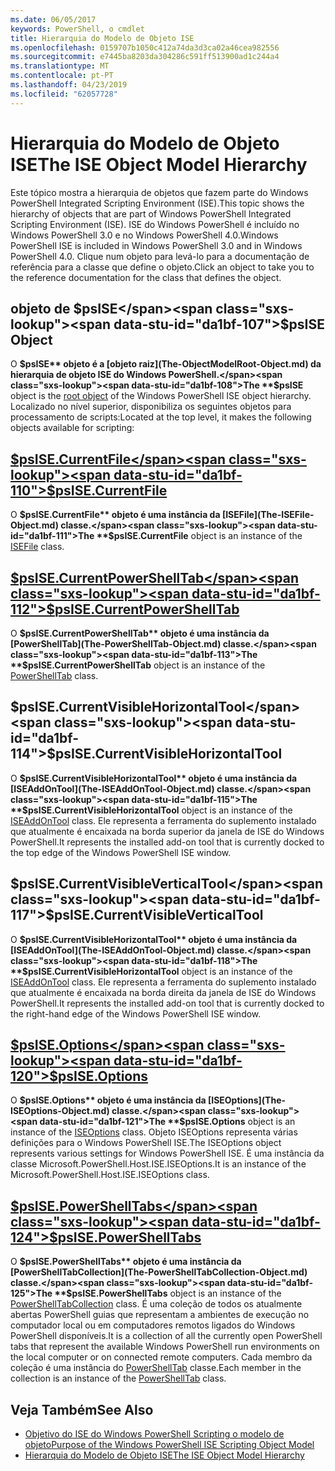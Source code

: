 ```yaml
---
ms.date: 06/05/2017
keywords: PowerShell, o cmdlet
title: Hierarquia do Modelo de Objeto ISE
ms.openlocfilehash: 0159707b1050c412a74da3d3ca02a46cea982556
ms.sourcegitcommit: e7445ba8203da304286c591ff513900ad1c244a4
ms.translationtype: MT
ms.contentlocale: pt-PT
ms.lasthandoff: 04/23/2019
ms.locfileid: "62057728"
---
```

# <a name="the-ise-object-model-hierarchy"></a><span data-ttu-id="da1bf-103">Hierarquia do Modelo de Objeto ISE</span><span class="sxs-lookup"><span data-stu-id="da1bf-103">The ISE Object Model Hierarchy</span></span>

<span data-ttu-id="da1bf-104">Este tópico mostra a hierarquia de objetos que fazem parte do Windows PowerShell Integrated Scripting Environment (ISE).</span><span class="sxs-lookup"><span data-stu-id="da1bf-104">This topic shows the hierarchy of objects that are part of Windows PowerShell Integrated Scripting Environment (ISE).</span></span>
<span data-ttu-id="da1bf-105">ISE do Windows PowerShell é incluído no Windows PowerShell 3.0 e no Windows PowerShell 4.0.</span><span class="sxs-lookup"><span data-stu-id="da1bf-105">Windows PowerShell ISE is included in Windows PowerShell 3.0 and in Windows PowerShell 4.0.</span></span>
<span data-ttu-id="da1bf-106">Clique num objeto para levá-lo para a documentação de referência para a classe que define o objeto.</span><span class="sxs-lookup"><span data-stu-id="da1bf-106">Click an object to take you to the reference documentation for the class that defines the object.</span></span>

## <a name="psise-object"></a><span data-ttu-id="da1bf-107">objeto de $psISE</span><span class="sxs-lookup"><span data-stu-id="da1bf-107">$psISE Object</span></span>

<span data-ttu-id="da1bf-108">O **$psISE** objeto é a [objeto raiz](The-ObjectModelRoot-Object.md) da hierarquia de objeto ISE do Windows PowerShell.</span><span class="sxs-lookup"><span data-stu-id="da1bf-108">The **$psISE** object is the [root object](The-ObjectModelRoot-Object.md) of the Windows PowerShell ISE object hierarchy.</span></span>
<span data-ttu-id="da1bf-109">Localizado no nível superior, disponibiliza os seguintes objetos para processamento de scripts:</span><span class="sxs-lookup"><span data-stu-id="da1bf-109">Located at the top level, it makes the following objects available for scripting:</span></span>

## <a name="psisecurrentfilethe-isefile-objectmd"></a>[<span data-ttu-id="da1bf-110">$psISE.CurrentFile</span><span class="sxs-lookup"><span data-stu-id="da1bf-110">$psISE.CurrentFile</span></span>](The-ISEFile-Object.md)

<span data-ttu-id="da1bf-111">O **$psISE.CurrentFile** objeto é uma instância da [ISEFile](The-ISEFile-Object.md) classe.</span><span class="sxs-lookup"><span data-stu-id="da1bf-111">The **$psISE.CurrentFile** object is an instance of the [ISEFile](The-ISEFile-Object.md) class.</span></span>

## <a name="psisecurrentpowershelltabthe-powershelltab-objectmd"></a>[<span data-ttu-id="da1bf-112">$psISE.CurrentPowerShellTab</span><span class="sxs-lookup"><span data-stu-id="da1bf-112">$psISE.CurrentPowerShellTab</span></span>](The-PowerShellTab-Object.md)

<span data-ttu-id="da1bf-113">O **$psISE.CurrentPowerShellTab** objeto é uma instância da [PowerShellTab](The-PowerShellTab-Object.md) classe.</span><span class="sxs-lookup"><span data-stu-id="da1bf-113">The **$psISE.CurrentPowerShellTab** object is an instance of the [PowerShellTab](The-PowerShellTab-Object.md) class.</span></span>

## <a name="psisecurrentvisiblehorizontaltool"></a><span data-ttu-id="da1bf-114">$psISE.CurrentVisibleHorizontalTool</span><span class="sxs-lookup"><span data-stu-id="da1bf-114">$psISE.CurrentVisibleHorizontalTool</span></span>

<span data-ttu-id="da1bf-115">O **$psISE.CurrentVisibleHorizontalTool** objeto é uma instância da [ISEAddOnTool](The-ISEAddOnTool-Object.md) classe.</span><span class="sxs-lookup"><span data-stu-id="da1bf-115">The **$psISE.CurrentVisibleHorizontalTool** object is an instance of the [ISEAddOnTool](The-ISEAddOnTool-Object.md) class.</span></span>
<span data-ttu-id="da1bf-116">Ele representa a ferramenta do suplemento instalado que atualmente é encaixada na borda superior da janela de ISE do Windows PowerShell.</span><span class="sxs-lookup"><span data-stu-id="da1bf-116">It represents the installed add-on tool that is currently docked to the top edge of the Windows PowerShell ISE window.</span></span>

## <a name="psisecurrentvisibleverticaltool"></a><span data-ttu-id="da1bf-117">$psISE.CurrentVisibleVerticalTool</span><span class="sxs-lookup"><span data-stu-id="da1bf-117">$psISE.CurrentVisibleVerticalTool</span></span>

<span data-ttu-id="da1bf-118">O **$psISE.CurrentVisibleHorizontalTool** objeto é uma instância da [ISEAddOnTool](The-ISEAddOnTool-Object.md) classe.</span><span class="sxs-lookup"><span data-stu-id="da1bf-118">The **$psISE.CurrentVisibleHorizontalTool** object is an instance of the [ISEAddOnTool](The-ISEAddOnTool-Object.md) class.</span></span>
<span data-ttu-id="da1bf-119">Ele representa a ferramenta do suplemento instalado que atualmente é encaixada na borda direita da janela de ISE do Windows PowerShell.</span><span class="sxs-lookup"><span data-stu-id="da1bf-119">It represents the installed add-on tool that is currently docked to the right-hand edge of the Windows PowerShell ISE window.</span></span>

## <a name="psiseoptionsthe-iseoptions-objectmd"></a>[<span data-ttu-id="da1bf-120">$psISE.Options</span><span class="sxs-lookup"><span data-stu-id="da1bf-120">$psISE.Options</span></span>](The-ISEOptions-Object.md)

<span data-ttu-id="da1bf-121">O **$psISE.Options** objeto é uma instância da [ISEOptions](The-ISEOptions-Object.md) classe.</span><span class="sxs-lookup"><span data-stu-id="da1bf-121">The **$psISE.Options** object is an instance of the [ISEOptions](The-ISEOptions-Object.md) class.</span></span>
<span data-ttu-id="da1bf-122">Objeto ISEOptions representa várias definições para o Windows PowerShell ISE.</span><span class="sxs-lookup"><span data-stu-id="da1bf-122">The ISEOptions object represents various settings for Windows PowerShell ISE.</span></span>
<span data-ttu-id="da1bf-123">É uma instância da classe Microsoft.PowerShell.Host.ISE.ISEOptions.</span><span class="sxs-lookup"><span data-stu-id="da1bf-123">It is an instance of the Microsoft.PowerShell.Host.ISE.ISEOptions class.</span></span>

## <a name="psisepowershelltabsthe-powershelltabcollection-objectmd"></a>[<span data-ttu-id="da1bf-124">$psISE.PowerShellTabs</span><span class="sxs-lookup"><span data-stu-id="da1bf-124">$psISE.PowerShellTabs</span></span>](The-PowerShellTabCollection-Object.md)

<span data-ttu-id="da1bf-125">O **$psISE.PowerShellTabs** objeto é uma instância da [PowerShellTabCollection](The-PowerShellTabCollection-Object.md) classe.</span><span class="sxs-lookup"><span data-stu-id="da1bf-125">The **$psISE.PowerShellTabs** object is an instance of the [PowerShellTabCollection](The-PowerShellTabCollection-Object.md) class.</span></span>
<span data-ttu-id="da1bf-126">É uma coleção de todos os atualmente abertas PowerShell guias que representam a ambientes de execução no computador local ou em computadores remotos ligados do Windows PowerShell disponíveis.</span><span class="sxs-lookup"><span data-stu-id="da1bf-126">It is a collection of all the currently open PowerShell tabs that represent the available Windows PowerShell run environments on the local computer or on connected remote computers.</span></span>
<span data-ttu-id="da1bf-127">Cada membro da coleção é uma instância do [PowerShellTab](The-PowerShellTab-Object.md) classe.</span><span class="sxs-lookup"><span data-stu-id="da1bf-127">Each member in the collection is an instance of the [PowerShellTab](The-PowerShellTab-Object.md) class.</span></span>

## <a name="see-also"></a><span data-ttu-id="da1bf-128">Veja Também</span><span class="sxs-lookup"><span data-stu-id="da1bf-128">See Also</span></span>

- [<span data-ttu-id="da1bf-129">Objetivo do ISE do Windows PowerShell Scripting o modelo de objeto</span><span class="sxs-lookup"><span data-stu-id="da1bf-129">Purpose of the Windows PowerShell ISE Scripting Object Model</span></span>](Purpose-of-the-Windows-PowerShell-ISE-Scripting-Object-Model.md)
- [<span data-ttu-id="da1bf-130">Hierarquia do Modelo de Objeto ISE</span><span class="sxs-lookup"><span data-stu-id="da1bf-130">The ISE Object Model Hierarchy</span></span>](The-ISE-Object-Model-Hierarchy.md)